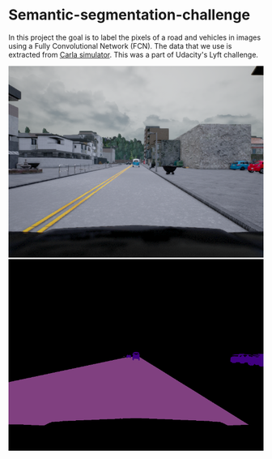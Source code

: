 # Semantic-segmentation-challenge

In this project the goal is to label the pixels of a road and vehicles in images using a Fully Convolutional Network (FCN). The data that we use is extracted from [Carla simulator](http://carla.org/). This was a part of Udacity's Lyft challenge.

![img](rgb.png "rgb")
![img](label.png "label")
